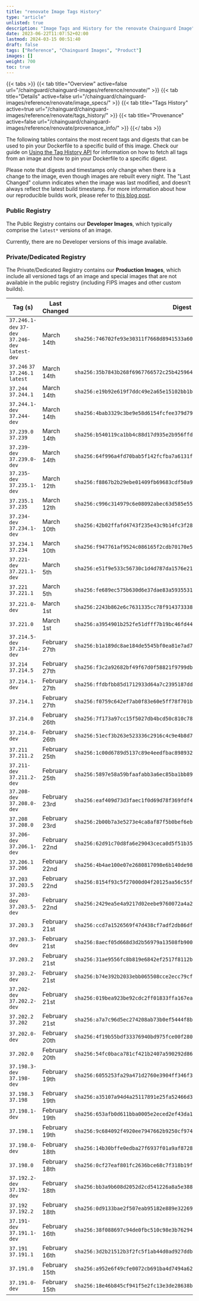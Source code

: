 ```yaml
---
title: "renovate Image Tags History"
type: "article"
unlisted: true
description: "Image Tags and History for the renovate Chainguard Image"
date: 2023-06-22T11:07:52+02:00
lastmod: 2024-03-15 00:51:40
draft: false
tags: ["Reference", "Chainguard Images", "Product"]
images: []
weight: 700
toc: true
---
```


{{< tabs >}}
{{< tab title="Overview" active=false url="/chainguard/chainguard-images/reference/renovate/" >}}
{{< tab title="Details" active=false url="/chainguard/chainguard-images/reference/renovate/image_specs/" >}}
{{< tab title="Tags History" active=true url="/chainguard/chainguard-images/reference/renovate/tags_history/" >}}
{{< tab title="Provenance" active=false url="/chainguard/chainguard-images/reference/renovate/provenance_info/" >}}
{{</ tabs >}}

The following tables contains the most recent tags and digests that can be used to pin your Dockerfile to a specific build of this image. Check our guide on [Using the Tag History API](/chainguard/chainguard-images/using-the-tag-history-api/) for information on how to fetch all tags from an image and how to pin your Dockerfile to a specific digest.

Please note that digests and timestamps only change when there is a change to the image, even though images are rebuilt every night. The "Last Changed" column indicates when the image was last modified, and doesn't always reflect the latest build timestamp. For more information about how our reproducible builds work, please refer to [this blog post](https://www.chainguard.dev/unchained/reproducing-chainguards-reproducible-image-builds).

### Public Registry
The Public Registry contains our **Developer Images**, which typically comprise the `latest*` versions of an image.

Currently, there are no Developer versions of this image available.

### Private/Dedicated Registry
The Private/Dedicated Registry contains our **Production Images**, which include all versioned tags of an image and special images that are not available in the public registry (including FIPS images and other custom builds).

| Tag (s)                                            | Last Changed  | Digest                                                                    |
|----------------------------------------------------|---------------|---------------------------------------------------------------------------|
|  `37.246.1-dev` `37-dev` `37.246-dev` `latest-dev` | March 14th    | `sha256:746702fe93e30311f7668d8941533a607b48701820a5da25e3597bad80ca5377` |
|  `37.246` `37` `37.246.1` `latest`                 | March 14th    | `sha256:35b7843b268f6967766572c25b42596483c6227165d695ff1b5e735c6c5d72d0` |
|  `37.244` `37.244.1`                               | March 14th    | `sha256:e19b92e619f7ddc49e2a65e15102bb1bac6712e1eca26d2df4584a72c29e58f5` |
|  `37.244.1-dev` `37.244-dev`                       | March 14th    | `sha256:4bab3329c3be9e58d6154fcfee379d7907d78cde3c9ee9256f3bc38d77977e6f` |
|  `37.239.0` `37.239`                               | March 14th    | `sha256:b540119ca1bb4c88d17d935e2b956ffd116b6417c3f73c5fc4104d09b77c9c6b` |
|  `37.239-dev` `37.239.0-dev`                       | March 14th    | `sha256:64f996a4fd70bab5f142fcfba7a6131f7032c91571227c20c0d1a31f92b249f2` |
|  `37.235-dev` `37.235.1-dev`                       | March 12th    | `sha256:f8867b2b29ebe01409fb69683cdf50a9bad04dbbfa0a5888eb540710565bf03f` |
|  `37.235.1` `37.235`                               | March 12th    | `sha256:c996c314979c6e08092abec63d585e5504d9a3de3d294098d44e4dc08370c474` |
|  `37.234-dev` `37.234.1-dev`                       | March 10th    | `sha256:42b02ffafd4743f235e43c9b14fc3f28659bc09bd50d35c7e65ceca3ddc0949f` |
|  `37.234.1` `37.234`                               | March 10th    | `sha256:f947761af9524c086165f2cdb70170e5b03fdc25b0fc05ac8419c05cacf9c640` |
|  `37.221-dev` `37.221.1-dev`                       | March 5th     | `sha256:e51f9e533c56730c1d4d787da1576e2100324cdedb1e078acf26e7f1e6ddab24` |
|  `37.221` `37.221.1`                               | March 5th     | `sha256:fe689ec575b630d6e37dae83a5935531fe4610eced926e26dd24d781d6c4238a` |
|  `37.221.0-dev`                                    | March 1st     | `sha256:2243b862e6c7631335cc78f9143733386cc39d73473afd975ea2f4e5f07a4736` |
|  `37.221.0`                                        | March 1st     | `sha256:a3954901b252fe51dfff7b19bc46fd44f14813830853bb3c39378539e465ea97` |
|  `37.214.5-dev` `37.214-dev`                       | February 27th | `sha256:b1a189dc8ae184de5545bf0ea81e7ad786253065fe85fe285e2b47e2362d48d4` |
|  `37.214` `37.214.5`                               | February 27th | `sha256:f3c2a92682bf49f67d0f58821f9799db5305605f5b201cecc6e9f2055b112348` |
|  `37.214.1-dev`                                    | February 27th | `sha256:ffdbfbb85d1712933d64a7c2395187dd212e509ed7e9c6f5893a0a0e598b85ec` |
|  `37.214.1`                                        | February 27th | `sha256:f0759c642ef7ab0f83e60e5ff78f701b5c0ee8a024627fa7a899dd196f8389d2` |
|  `37.214.0`                                        | February 26th | `sha256:7f173a97cc15f5027db4bcd50c810c78ab286fb6ed676d092dcf26f7e1884b07` |
|  `37.214.0-dev`                                    | February 26th | `sha256:51ecf3b263e523336c2916c4c9e4b8d7297aae2ecfef82dc068c01cd34a10221` |
|  `37.211` `37.211.2`                               | February 25th | `sha256:1c00d6789d5137c89e4eedfbac8989323acffce986d85cda15d2942126d44fbe` |
|  `37.211-dev` `37.211.2-dev`                       | February 25th | `sha256:5897e58a59bfaafabb3a6ec85ba1bb895c873b87d08b6693f236a89a9bdb2edb` |
|  `37.208-dev` `37.208.0-dev`                       | February 23rd | `sha256:eaf409d73d3faec1f0d69d78f369fdf41c6c30641e58aa0dbf5ab9ed6e19abd7` |
|  `37.208` `37.208.0`                               | February 23rd | `sha256:2b00b7a3e5273e4ca8af87f5b0bef6ebc3d72eae989ba486d93132944612ea08` |
|  `37.206-dev` `37.206.1-dev`                       | February 22nd | `sha256:62d91c70d8fa6e29043ceca0d5f51b359768e28f77435fafe3b2d5708b292ce1` |
|  `37.206.1` `37.206`                               | February 22nd | `sha256:4b4ae100e07e2680817098e6b140de9839f62a4cb8e8dedc570d639da9c5bc4a` |
|  `37.203` `37.203.5`                               | February 22nd | `sha256:8154f93c5f27000d04f20125aa56c55f9da922918a781bbe8c88560ad0438f0f` |
|  `37.203-dev` `37.203.5-dev`                       | February 22nd | `sha256:2429ea5e4a9217d02eebe9760072a4a29c4e55877427d540c88b74249c208dea` |
|  `37.203.3`                                        | February 21st | `sha256:ccd7a1526569f47d438cf7adf2db86dfaddf78362a61e58f7f275e641bff5715` |
|  `37.203.3-dev`                                    | February 21st | `sha256:8aecf05d668d3d2b56979a13508fb900c6483cf3fe9ad4a9ce26d034260b6285` |
|  `37.203.2`                                        | February 21st | `sha256:31ae9556fc8b819e6842ef2517f8112beafde1253c334e9f77898183123b4289` |
|  `37.203.2-dev`                                    | February 21st | `sha256:b74e392b2033ebb065508cce2ecc79cf998cbba000371cf8dd7ad5ed464db814` |
|  `37.202-dev` `37.202.2-dev`                       | February 21st | `sha256:019bea923be92cdc2ff01833ffa167eafbb6d57af686e1f12c32d6819ea73c61` |
|  `37.202.2` `37.202`                               | February 21st | `sha256:a7a7c96d5ec274208ab73b0ef5444f8b676e81b3fdce75b124e3de55b46d12e4` |
|  `37.202.0-dev`                                    | February 20th | `sha256:4f19b55bdf33376940bd975fce00f280f3fbc721b06a6b555f670e3243735e2c` |
|  `37.202.0`                                        | February 20th | `sha256:54fc0baca781cf421b2407a590292d86624d39e9ee92c8f1499df1fb158d1de8` |
|  `37.198.3-dev` `37.198-dev`                       | February 19th | `sha256:6055253fa29a471d2760e3904ff346f3c7c95f018cae03357e52c4f0c5f4c728` |
|  `37.198.3` `37.198`                               | February 19th | `sha256:a35107a94d4a25117891e25fa52466d3197e13c5727d0b0929b9b491a4e8bb6c` |
|  `37.198.1-dev`                                    | February 19th | `sha256:653afb0d611bba0005e2eced2ef43da1a21f6525036fd62e0a3e10c2d5db03d3` |
|  `37.198.1`                                        | February 19th | `sha256:9c684092f4920ee7947662b9250cf97470397e62ac7d0a8628d06b97be8758f2` |
|  `37.198.0-dev`                                    | February 18th | `sha256:14b30bffe0edba27f6937f01a9af8728791d93749d589409ea5ea2431aabd1ba` |
|  `37.198.0`                                        | February 18th | `sha256:0cf27eaf801fc2636bce68c7f318b19ff4f2301bab2d0c1a185a355057af1fb8` |
|  `37.192.2-dev` `37.192-dev`                       | February 18th | `sha256:bb3a9b608d2052d2cd541226a8a5e388eb2658ead83c7142f5997710f3b92f44` |
|  `37.192` `37.192.2`                               | February 18th | `sha256:0d9133bae2f507eab95182e889e3226949ba383b9535c108af744f43cc94f138` |
|  `37.191-dev` `37.191.1-dev`                       | February 16th | `sha256:38f088697c94de0fbc510c98e3b76294535db8ae4b0a751e69c49ae81f49f754` |
|  `37.191` `37.191.1`                               | February 16th | `sha256:3d2b21512b3f2fc5f1ab44d0ad927ddb04aa86e05c14ce8316e521fd4dabf6fa` |
|  `37.191.0`                                        | February 15th | `sha256:a952e6f49cfe0072cb691ba4d7494a622f82b9cbf64dd9cb45d4e52fc24d640c` |
|  `37.191.0-dev`                                    | February 15th | `sha256:18e46b845cf941f5e2fc13e3de28638b26ab66c2f00b7797439bad3fc62aa790` |

